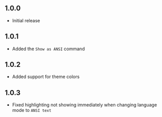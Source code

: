 ## 1.0.0

- Initial release

## 1.0.1

- Added the `Show as ANSI` command

## 1.0.2

- Added support for theme colors

## 1.0.3

- Fixed highlighting not showing immediately when changing language mode to `ANSI text`

